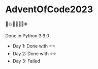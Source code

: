 # AdventOfCode2023
🎄⛄🎅🏼🤶🦌❄

Done in Python 3.9.0

- Day 1: Done with ⭐⭐
- Day 2: Done with ⭐⭐
- Day 3: Failed